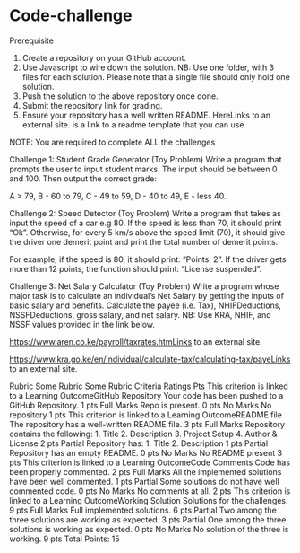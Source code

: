 # Code-challenge
Prerequisite
1. Create a repository on your GitHub account.
2. Use Javascript to wire down the solution.
NB: Use one folder, with 3 files for each solution. Please note that a single file should only hold one solution.
3. Push the solution to the above repository once done.
4. Submit the repository link for grading.
5. Ensure your repository has a well written README. HereLinks to an external site. is a link to a readme template that you can use

NOTE: You are required to complete ALL the challenges

 

Challenge 1: Student Grade Generator (Toy Problem)
Write a program that prompts the user to input student marks. The input should be between 0 and 100. Then output the correct grade: 

A > 79, B - 60 to 79, C -  49 to 59, D - 40 to 49, E - less 40.

 

Challenge 2: Speed Detector (Toy Problem)
Write a program that takes as input the speed of a car e.g 80. If the speed is less than 70, it should print “Ok”. Otherwise, for every 5 km/s above the speed limit (70), it should give the driver one demerit point and print the total number of demerit points.

For example, if the speed is 80, it should print: “Points: 2”. If the driver gets more than 12 points, the function should print: “License suspended”.

 

Challenge 3: Net Salary Calculator (Toy Problem)
Write a program whose major task is to calculate an individual’s Net Salary by getting the inputs of basic salary and benefits. Calculate the payee (i.e. Tax), NHIFDeductions, NSSFDeductions, gross salary, and net salary. 
NB: Use KRA, NHIF, and NSSF values provided in the link below.

https://www.aren.co.ke/payroll/taxrates.htmLinks to an external site.  

https://www.kra.go.ke/en/individual/calculate-tax/calculating-tax/payeLinks to an external site.





Rubric
Some Rubric
Some Rubric
Criteria	Ratings	Pts
This criterion is linked to a Learning OutcomeGitHub Repository
Your code has been pushed to a GitHub Repository.
1 pts
Full Marks
Repo is present.
0 pts
No Marks
No repository
1 pts
This criterion is linked to a Learning OutcomeREADME file
The repository has a well-written README file.
3 pts
Full Marks
Repository contains the following: 1. Title 2. Description 3. Project Setup 4. Author & License
2 pts
Partial
Repository has: 1. Title 2. Description
1 pts
Partial
Repository has an empty README.
0 pts
No Marks
No README present
3 pts
This criterion is linked to a Learning OutcomeCode Comments
Code has been properly commented.
2 pts
Full Marks
All the implemented solutions have been well commented.
1 pts
Partial
Some solutions do not have well commented code.
0 pts
No Marks
No comments at all.
2 pts
This criterion is linked to a Learning OutcomeWorking Solution
Solutions for the challenges.
9 pts
Full Marks
Full implemented solutions.
6 pts
Partial
Two among the three solutions are working as expected.
3 pts
Partial
One among the three solutions is working as expected.
0 pts
No Marks
No solution of the three is working.
9 pts
Total Points: 15
